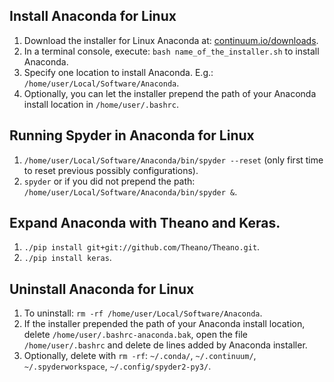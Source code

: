 ## Install Anaconda for Linux

1. Download the installer for Linux Anaconda at: [continuum.io/downloads](http://continuum.io/downloads).
2. In a terminal console, execute: ```bash name_of_the_installer.sh``` to install Anaconda.
3. Specify one location to install Anaconda. E.g.: ```/home/user/Local/Software/Anaconda```.
4. Optionally, you can let the installer prepend the path of your Anaconda install location in ```/home/user/.bashrc```.

## Running Spyder in Anaconda for Linux

1. ```/home/user/Local/Software/Anaconda/bin/spyder --reset``` (only first time to reset previous possibly configurations).
2. ```spyder``` or if you did not prepend the path: ```/home/user/Local/Software/Anaconda/bin/spyder &```.

## Expand Anaconda with Theano and Keras.

1. ```./pip install git+git://github.com/Theano/Theano.git```.
2. ```./pip install keras```.

## Uninstall Anaconda for Linux

1. To uninstall: ```rm -rf /home/user/Local/Software/Anaconda```.
2. If the installer prepended the path of your Anaconda install location, delete ```/home/user/.bashrc-anaconda.bak```, open the file ```/home/user/.bashrc``` and delete de lines added by Anaconda installer.
3. Optionally, delete with `rm -rf`: ```~/.conda/```, ```~/.continuum/```, ```~/.spyderworkspace```, ```~/.config/spyder2-py3/```.
